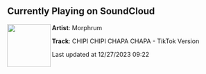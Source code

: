 ## Currently Playing on SoundCloud

[<img align="left" width="100" src="https://i1.sndcdn.com/artworks-zamq262nnoqr1x5j-AKyyew-t500x500.jpg">](https://soundcloud.com/morphrumofficial/chipi-chipi-chapa-chapa-tiktok-version)

**Artist**: Morphrum 

**Track**: CHIPI CHIPI CHAPA CHAPA - TikTok Version

Last updated at 12/27/2023 09:22

